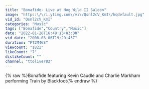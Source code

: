 ```yaml
---
title: "Bonafide- Live at Hog Wild II Saloon"
image: "https:\/\/i.ytimg.com\/vi\/Qsnl2cV_KmI\/hqdefault.jpg"
vid_id: "Qsnl2cV_KmI"
categories: "Music"
tags: ["Bonafide","Country","Music"]
date: "2022-01-20T16:48:13+03:00"
vid_date: "2008-03-06T19:29:43Z"
duration: "PT2M46S"
viewcount: "1822"
likeCount: "7"
dislikeCount: ""
channel: "ttoliver83"
---
```

{% raw %}Bonafide featuring Kevin Caudle and Charlie Markham performing Train by Blackfoot{% endraw %}
